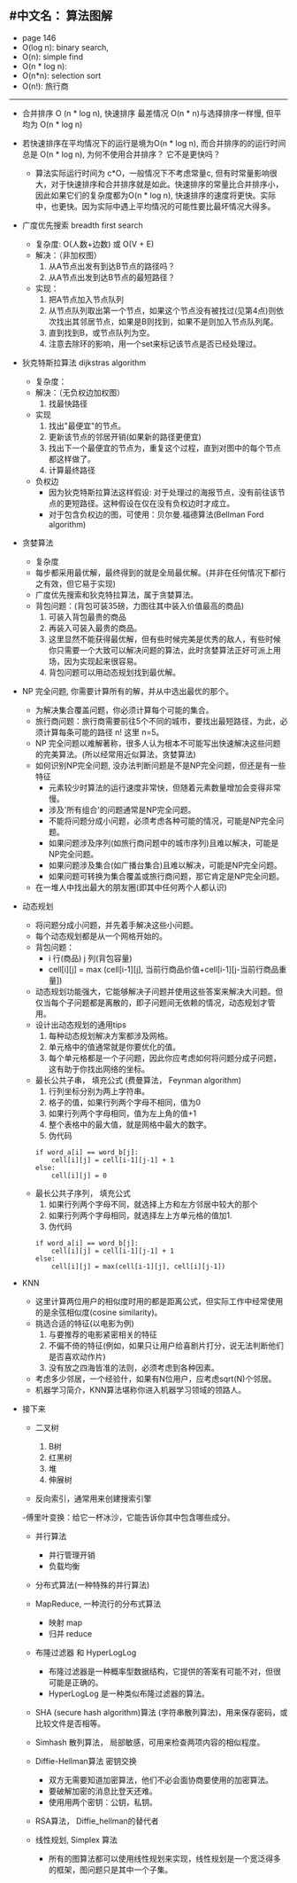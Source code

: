 #中文名： 算法图解
----
- page 146
- O(log n): binary search,
- O(n): simple find
- O(n * log n):
- O(n*n): selection sort
- O(n!): 旅行商
---
- 合并排序 O (n * log n), 快速排序 最差情况 O(n * n)与选择排序一样慢, 但平均为 O(n * log n)
- 若快速排序在平均情况下的运行是境为O(n * log n), 而合并排序的的运行时间总是 O(n * log n), 为何不使用合并排序？ 它不是更快吗？
    - 算法实际运行时间为 c*O，一般情况下不考虑常量c, 但有时常量影响很大，对于快速排序和合并排序就是如此。快速排序的常量比合并排序小，因此如果它们的复杂度都为O(n * log n), 快速排序的速度将更快。实际中，也更快。因为实际中遇上平均情况的可能性要比最坏情况大得多。

- 广度优先搜索 breadth first search
    - 复杂度: O(人数+边数) 或 O(V + E)
    - 解决：（非加权图）
        1. 从A节点出发有到达B节点的路径吗？
        2. 从A节点出发到达B节点的最短路径？
    - 实现：
        1. 把A节点加入节点队列
        2. 从节点队列取出第一个节点，如果这个节点没有被找过(见第4点)则依次找出其邻居节点，如果是B则找到，如果不是则加入节点队列尾。
        3. 直到找到B，或节点队列为空。
        4. 注意去除环的影响，用一个set来标记该节点是否已经处理过。


- 狄克特斯拉算法 dijkstras algorithm
    - 复杂度：
    - 解决：（无负权边加权图）
        1. 找最快路径
    - 实现
        1. 找出"最便宜"的节点。
        2. 更新该节点的邻居开销(如果新的路径更便宜)
        3. 找出下一个最便宜的节点为，重复这个过程，直到对图中的每个节点都这样做了。
        4. 计算最终路径
    - 负权边
        - 因为狄克特斯拉算法这样假设: 对于处理过的海报节点，没有前往该节点的更短路径。这种假设在仅在没有负权边时才成立。
        - 对于包含负权边的图，可使用：贝尔曼.福德算法(Bellman Ford algorithm)

-  贪婪算法
    - 复杂度
    - 每步都采用最优解，最终得到的就是全局最优解。(并非在任何情况下都行之有效，但它易于实现)
    - 广度优先搜索和狄克特拉算法，属于贪婪算法。
    - 背包问题：(背包可装35磅，力图往其中装入价值最高的商品)
        1. 可装入背包最贵的商品
        2. 再装入可装入最贵的商品。
        3. 这里显然不能获得最优解，但有些时候完美是优秀的敌人，有些时候你只需要一个大致可以解决问题的算法，此时贪婪算法正好可派上用场，因为实现起来很容易。
        4. 背包问题可以用动态规划找到最优解。

- NP 完全问题, 你需要计算所有的解，并从中选出最优的那个。
    - 为解决集合覆盖问题，你必须计算每个可能的集合。
    - 旅行商问题：旅行商需要前往5个不同的城市，要找出最短路径，为此，必须计算每条可能的路径 n! 这里 n=5。
    - NP 完全问题以难解著称，很多人认为根本不可能写出快速解决这些问题的完美算法。(所以经常用近似算法，贪婪算法)
    - 如何识别NP完全问题, 没办法判断问题是不是NP完全问题，但还是有一些特征
        - 元素较少时算法的运行速度非常快，但随着元素数量增加会变得非常慢。
        - 涉及'所有组合'的问题通常是NP完全问题。
        - 不能将问题分成小问题，必须考虑各种可能的情况，可能是NP完全问题。
        - 如果问题涉及序列(如旅行商问题中的城市序列)且难以解决，可能是NP完全问题。
        - 如果问题涉及集合(如广播台集合)且难以解决，可能是NP完全问题。
        - 如果问题可转换为集合覆盖或旅行商问题，那它肯定是NP完全问题。
    - 在一堆人中找出最大的朋友圈(即其中任何两个人都认识)

- 动态规划
    - 将问题分成小问题，并先着手解决这些小问题。
    - 每个动态规划都是从一个网格开始的。
    - 背包问题：
        - i 行(商品) j 列(背包容量)
        - cell[i][j] = max (cell[i-1][j], 当前行商品价值+cell[i-1][j-当前行商品重量])
    - 动态规划功能强大，它能够解决子问题并使用这些答案来解决大问题。但仅当每个子问题都是离散的，即子问题间无依赖的情况，动态规划才管用。
    - 设计出动态规划的通用tips
        1. 每种动态规划解决方案都涉及网格。
        2. 单元格中的值通常就是你要优化的值。
        3. 每个单元格都是一个子问题，因此你应考虑如何将问题分成子问题，这有助于你找出网络的坐标。
    - 最长公共子串， 填充公式 (费曼算法， Feynman algorithm)
        1. 行列坐标分别为两上字符串。
        2. 格子的值，如果行列两个字母不相同，值为0
        3. 如果行列两个字母相同，值为左上角的值+1
        4. 整个表格中的最大值，就是网格中最大的数字。
        5. 伪代码
        ```
        if word_a[i] == word_b[j]:
            cell[i][j] = cell[i-1][j-1] + 1
        else:
            cell[i][j] = 0
        ```
    - 最长公共子序列， 填充公式
        1. 如果行列两个字母不同，就选择上方和左方邻居中较大的那个
        2. 如果行列两个字母相同，就选择左上方单元格的值加1.
        3. 伪代码
        ```
        if word_a[i] == word_b[j]:
            cell[i][j] = cell[i-1][j-1] + 1
        else:
            cell[i][j] = max(cell[i-1][j], cell[i][j-1])
        ```
- KNN
    - 这里计算两位用户的相似度时用的都是距离公式，但实际工作中经常使用的是余弦相似度(cosine similarity)。
    - 挑选合适的特征(以电影为例)
        1. 与要推荐的电影紧密相关的特征
        2. 不偏不倚的特征(例如，如果只让用户给喜剧片打分，说无法判断他们是否喜欢动作片)
        3. 没有放之四海皆准的法则，必须考虑到各种因素。
    - 考虑多少邻居，一个经验什，如果有N位用户，应考虑sqrt(N)个邻居。
    - 机器学习简介，KNN算法堪称你进入机器学习领域的领路人。

- 接下来
    - 二叉树
        1. B树
        2. 红黑树
        3. 堆
        4. 伸展树

    - 反向索引，通常用来创建搜索引擎

    -傅里叶变换：给它一杯冰沙，它能告诉你其中包含哪些成分。

    - 并行算法
        - 并行管理开销
        - 负载均衡

    - 分布式算法(一种特殊的并行算法)
    - MapReduce, 一种流行的分布式算法
        - 映射 map
        - 归并 reduce

    - 布隆过滤器 和 HyperLogLog
        - 布隆过滤器是一种概率型数据结构，它提供的答案有可能不对，但很可能是正确的。
        - HyperLogLog 是一种类似布隆过滤器的算法。

    - SHA (secure hash algorithm)算法 (字符串散列算法)，用来保存密码，或比较文件是否相等。

    - Simhash 散列算法， 局部敏感，可用来检查两项内容的相似程度。

    - Diffie-Hellman算法 密钥交换
        - 双方无需要知道加密算法，他们不必会面协商要使用的加密算法。
        - 要破解加密的消息比登天还难。
        - 使用用两个密钥：公钥，私钥。

    - RSA算法， Diffie_hellman的替代者

    - 线性规划, Simplex 算法
        - 所有的图算法都可以使用线性规划来实现，线性规划是一个宽泛得多的框架，图问题只是其中一个子集。
